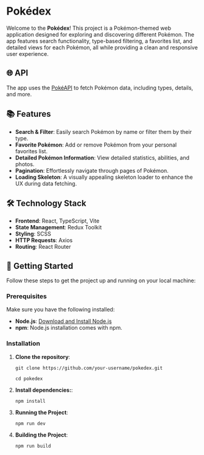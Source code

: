 # Pokédex

Welcome to the **Pokédex**! This project is a Pokémon-themed web application designed for exploring and discovering different Pokémon. The app features search functionality, type-based filtering, a favorites list, and detailed views for each Pokémon, all while providing a clean and responsive user experience.

## 🌐 API

The app uses the [PokéAPI](https://pokeapi.co/) to fetch Pokémon data, including types, details, and more.

## 📚 Features

-   **Search & Filter**: Easily search Pokémon by name or filter them by their type.
-   **Favorite Pokémon**: Add or remove Pokémon from your personal favorites list.
-   **Detailed Pokémon Information**: View detailed statistics, abilities, and photos.
-   **Pagination**: Effortlessly navigate through pages of Pokémon.
-   **Loading Skeleton**: A visually appealing skeleton loader to enhance the UX during data fetching.

## 🛠️ Technology Stack

-   **Frontend**: React, TypeScript, Vite
-   **State Management**: Redux Toolkit
-   **Styling**: SCSS
-   **HTTP Requests**: Axios
-   **Routing**: React Router

## 🚀 Getting Started

Follow these steps to get the project up and running on your local machine:

### Prerequisites

Make sure you have the following installed:

-   **Node.js**: [Download and Install Node.js](https://nodejs.org)
-   **npm**: Node.js installation comes with npm.

### Installation

1. **Clone the repository**:

    `git clone https://github.com/your-username/pokedex.git`
    
    `cd pokedex`

2. **Install dependencies:**:

    `npm install`

3. **Running the Project**:

    `npm run dev `

4. **Building the Project**:

    `npm run build`
